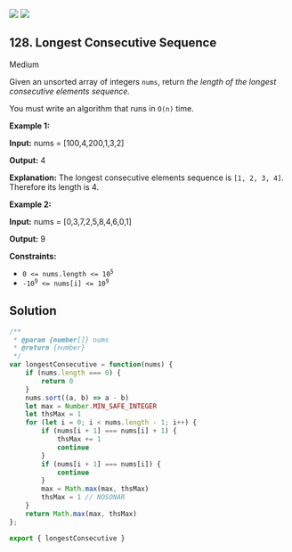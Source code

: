 [![](https://img.shields.io/github/stars/LeetCode-in-JavaScript/LeetCode-in-JavaScript?label=Stars&style=flat-square)](https://github.com/LeetCode-in-JavaScript/LeetCode-in-JavaScript)
[![](https://img.shields.io/github/forks/LeetCode-in-JavaScript/LeetCode-in-JavaScript?label=Fork%20me%20on%20GitHub%20&style=flat-square)](https://github.com/LeetCode-in-JavaScript/LeetCode-in-JavaScript/fork)

## 128\. Longest Consecutive Sequence

Medium

Given an unsorted array of integers `nums`, return _the length of the longest consecutive elements sequence._

You must write an algorithm that runs in `O(n)` time.

**Example 1:**

**Input:** nums = [100,4,200,1,3,2]

**Output:** 4

**Explanation:** The longest consecutive elements sequence is `[1, 2, 3, 4]`. Therefore its length is 4.

**Example 2:**

**Input:** nums = [0,3,7,2,5,8,4,6,0,1]

**Output:** 9

**Constraints:**

*   <code>0 <= nums.length <= 10<sup>5</sup></code>
*   <code>-10<sup>9</sup> <= nums[i] <= 10<sup>9</sup></code>

## Solution

```javascript
/**
 * @param {number[]} nums
 * @return {number}
 */
var longestConsecutive = function(nums) {
    if (nums.length === 0) {
        return 0
    }
    nums.sort((a, b) => a - b)
    let max = Number.MIN_SAFE_INTEGER
    let thsMax = 1
    for (let i = 0; i < nums.length - 1; i++) {
        if (nums[i + 1] === nums[i] + 1) {
            thsMax += 1
            continue
        }
        if (nums[i + 1] === nums[i]) {
            continue
        }
        max = Math.max(max, thsMax)
        thsMax = 1 // NOSONAR
    }
    return Math.max(max, thsMax)
};

export { longestConsecutive }
```